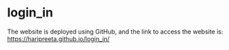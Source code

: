 # login_in

The website is deployed using GitHub, and the link to access the website is: https://haripreeta.github.io/login_in/
